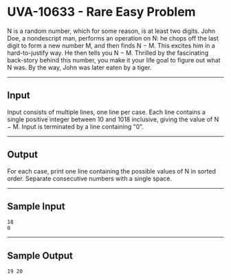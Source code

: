 # UVA-10633 - Rare Easy Problem

N is a random number, which for some reason, is at least two digits. John Doe, a nondescript man, performs an operation on N: he chops off the last digit to form a new number M, and then finds N − M. This excites him in a hard-to-justify way. He then tells you N − M. Thrilled by the fascinating back-story behind this number, you make it your life goal to figure out what N was. By the way, John was later eaten by a tiger.

---
## Input

Input consists of multiple lines, one line per case. Each line contains a single positive integer between 10 and 1018 inclusive, giving the value of N − M. Input is terminated by a line containing "0".

---
## Output

For each case, print one line containing the possible values of N in sorted order. Separate consecutive numbers with a single space.

---
## Sample Input

```
18
0
```

---
## Sample Output

```
19 20
```